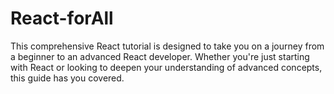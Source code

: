 # React-forAll
This comprehensive React tutorial is designed to take you on a journey from a beginner to an advanced React developer. Whether you're just starting with React or looking to deepen your understanding of advanced concepts, this guide has you covered.
